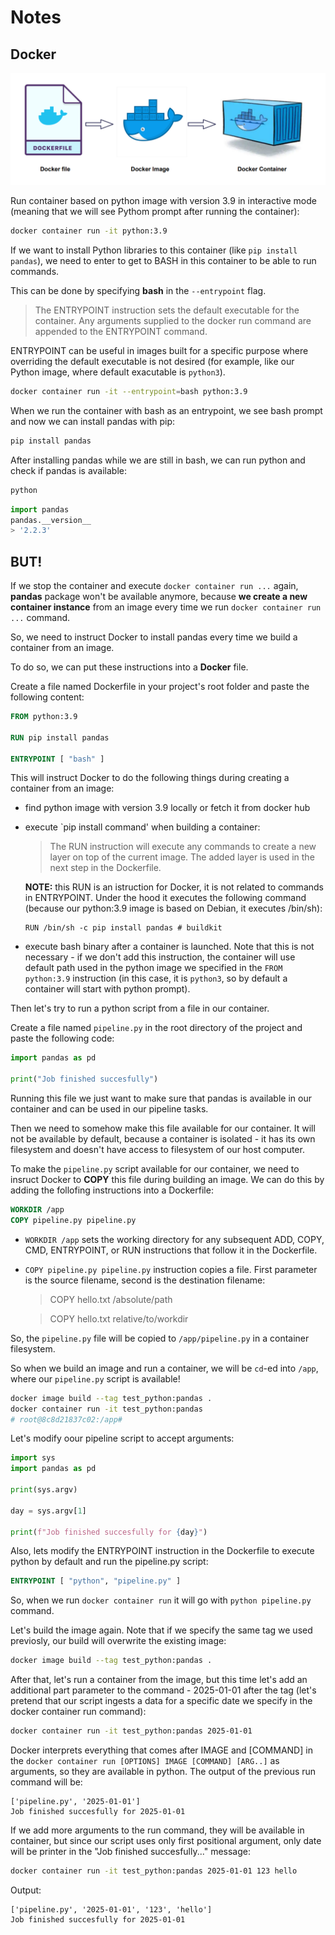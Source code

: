 # Notes

## Docker

![alt text](./img/1_tjTUpEi8h53-DMkweX2TDQ.png)

Run container based on python image with version 3.9 in interactive mode (meaning that we will see Pythom prompt after running the container):
```bash
docker container run -it python:3.9
```

If we want to install Python libraries to this container (like `pip install pandas`), we need to enter to get to BASH in this container to be able to run commands.

This can be done by specifying **bash** in the `--entrypoint` flag.

> The ENTRYPOINT instruction sets the default executable for the container. Any arguments supplied to the docker run command are appended to the ENTRYPOINT command.

ENTRYPOINT can be useful in images built for a specific purpose where overriding the default executable is not desired (for example, like our Python image, where default exacutable is `python3`).

```bash
docker container run -it --entrypoint=bash python:3.9
```

When we run the container with bash as an entrypoint, we see bash prompt and now we can install pandas with pip:

```bash
pip install pandas
```

After installing pandas while we are still in bash, we can run python and check if pandas is available:

```bash
python
```
```python
import pandas
pandas.__version__
> '2.2.3'
```

## BUT!

If we stop the container and execute `docker container run ...` again, **pandas** package won't be available anymore, because **we create a new container instance** from an image every time we run `docker container run ...` command.

So, we need to instruct Docker to install pandas every time we build a container from an image.

To do so, we can put these instructions into a **Docker** file.

Create a file named Dockerfile in your project's root folder and paste the following content:

```dockerfile
FROM python:3.9

RUN pip install pandas

ENTRYPOINT [ "bash" ]
```

This will instruct Docker to do the following things during creating a container from an image:
- find python image with version 3.9 locally or fetch it from docker hub
- execute `pip install command' when building a container:
    > The RUN instruction will execute any commands to create a new layer on top of the current image. The added layer is used in the next step in the Dockerfile.

    **NOTE:** this RUN is an istruction for Docker, it is not related to commands in ENTRYPOINT. Under the hood it executes the following command (because our python:3.9 image is based on Debian, it executes /bin/sh):
    ```
    RUN /bin/sh -c pip install pandas # buildkit
    ```
- execute bash binary after a container is launched. Note that this is not necessary - if we don't add this instruction, the container will use default path used in the python image we specified in the `FROM python:3.9` instruction (in this case, it is `python3`, so by default a container will start with python prompt).


Then let's try to run a python script from a file in our container.

Create a file named `pipeline.py` in the root directory of the project and paste the following code:

```python
import pandas as pd

print("Job finished succesfully")
```

Running this file we just want to make sure that pandas is available in our container and can be used in our pipeline tasks.

Then we need to somehow make this file available for our container.
It will not be available by default, because a container is isolated - it has its own filesystem and doesn't have access to filesystem of our host computer.

To make the `pipeline.py` script available for our container, we need to insruct Docker to **COPY** this file during building an image. We can do this by adding the follofing instructions into a Dockerfile:

```dockerfile
WORKDIR /app
COPY pipeline.py pipeline.py
```

- `WORKDIR /app` sets the working directory for any subsequent ADD, COPY, CMD, ENTRYPOINT, or RUN instructions that follow it in the Dockerfile.
- `COPY pipeline.py pipeline.py` instruction copies a file. First parameter is the source filename,  second is the destination filename:
    > COPY hello.txt /absolute/path

    > COPY hello.txt relative/to/workdir

So, the `pipeline.py` file will be copied to `/app/pipeline.py` in a container filesystem.

So when we build an image and run a container, we will be `cd`-ed into `/app`, where our `pipeline.py` script is available!

```bash
docker image build --tag test_python:pandas .
docker container run -it test_python:pandas
# root@8c8d21837c02:/app#
```


Let's modify oour pipeline script to accept arguments:

```python
import sys
import pandas as pd

print(sys.argv)

day = sys.argv[1]

print(f"Job finished succesfully for {day}")
```

Also, lets modify the ENTRYPOINT instruction in the Dockerfile to execute python by default and run the pipeline.py script:

```dockerfile
ENTRYPOINT [ "python", "pipeline.py" ]
```

So, when we run `docker container run` it will go with `python pipeline.py` command.

Let's build the image again. Note that if we specify the same tag we used previosly, our build will overwrite the existing image:

```bash
docker image build --tag test_python:pandas .
```

After that, let's run a container from the image, but this time let's add an additional part parameter to the command - 2025-01-01 after the tag (let's pretend that our script ingests a data for a specific date we specify in the docker container run command):

```bash
docker container run -it test_python:pandas 2025-01-01
```

Docker interprets everything that comes after IMAGE and [COMMAND] in the `docker container run [OPTIONS] IMAGE [COMMAND] [ARG..]` as arguments, so they are available in python. The output of the previous run command will be:

```
['pipeline.py', '2025-01-01']
Job finished succesfully for 2025-01-01
```

If we add more arguments to the run command, they will be available in container, but since our script uses only first positional argument, only date will be printer in the "Job finished succesfully..." message:

```bash
docker container run -it test_python:pandas 2025-01-01 123 hello
```
Output:
```
['pipeline.py', '2025-01-01', '123', 'hello']
Job finished succesfully for 2025-01-01
```